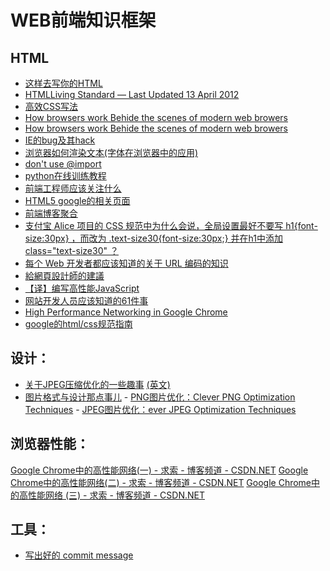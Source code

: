 WEB前端知识框架
==============

HTML
--------------

- [这样去写你的HTML](http://sofish.de/1688)
- [HTMLLiving Standard — Last Updated 13 April 2012](http://www.whatwg.org/specs/web-apps/current-work/multipage/)
- [高效CSS写法](http://www.cnblogs.com/yupeng/archive/2011/04/12/2013258.html)
- [How browsers work Behide the scenes of modern web browers](http://taligarsiel.com/Projects/howbrowserswork1.htm#Introduction)
- [How browsers work Behide the scenes of modern web browers](http://ehsan.github.com/how-browsers-work/#1)
- [IE的bug及其hack](http://ued.alipay.com/wd/2010/07/28/ie-beat-the-holy-canon-css-bug-table/)
- [浏览器如何渲染文本(字体在浏览器中的应用)](http://blog.jjgod.org/2011/04/09/how-do-browsers-render-text/)
- [don't use @import](http://www.stevesouders.com/blog/2009/04/09/dont-use-import/)
- [python在线训练教程](http://www.checkio.org/)
- [前端工程师应该关注什么](http://www.flickr.com/photos/kejun/3114605967/)
- [HTML5 google的相关页面](http://slides.html5rocks.com/#landing-slide)
- [前端博客聚合](http://www.itfeed.cn/post_list.asp)
- [支付宝 Alice 项目的 CSS 规范中为什么会说，全局设置最好不要写 h1{font-size:30px} ，而改为 .text-size30{font-size:30px;} 并在h1中添加 class="text-size30" ？](http://www.zhihu.com/question/20658520)
- [每个 Web 开发者都应该知道的关于 URL 编码的知识](http://www.oschina.net/translate/what-every-web-developer-must-know-about-url-encoding)
- [給網頁設計師的建議](http://blog.evendesign.tw/post/38567423298/web-designer)
- [【译】编写高性能JavaScript](http://www.alloyteam.com/2012/11/performance-writing-efficient-javascript/)
- [网站开发人员应该知道的61件事](http://www.ruanyifeng.com/blog/2010/11/61_things_every_web_developer_should_know.html)
- [High Performance Networking in Google Chrome](http://www.igvita.com/posa/high-performance-networking-in-google-chrome/)
- [google的html/css规范指南](http://www.36ria.com/5249)

 
设计：
-------------------------

- [关于JPEG压缩优化的一些趣事](http://yuguo.us/weblog/clever-jpeg-optimization-techniques/)  [(英文)](http://www.smashingmagazine.com/2009/07/01/clever-jpeg-optimization-techniques/)
- [图片格式与设计那点事儿](http://ued.taobao.com/blog/2010/12/jpg_png/) - [PNG图片优化：Clever PNG Optimization Techniques](http://www.smashingmagazine.com/2009/07/15/clever-png-optimization-techniques/) - [JPEG图片优化：ever JPEG Optimization Techniques](http://www.smashingmagazine.com/2009/07/01/clever-jpeg-optimization-techniques/)

浏览器性能：
-------------------------
[Google Chrome中的高性能网络(一) - 求索 - 博客频道 - CSDN.NET](http://blog.csdn.net/horkychen/article/details/9708103)
[Google Chrome中的高性能网络(二) - 求索 - 博客频道 - CSDN.NET](http://blog.csdn.net/horkychen/article/details/10421523)
[Google Chrome中的高性能网络 (三) - 求索 - 博客频道 - CSDN.NET](http://blog.csdn.net/horkychen/article/details/10878489)

工具：
-------------------------

- [写出好的 commit message](http://ruby-china.org/topics/15737)
